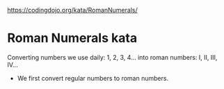https://codingdojo.org/kata/RomanNumerals/

# Roman Numerals kata
Converting numbers we use daily: 1, 2, 3, 4...  into roman numbers: I, II, III, IV...

- We first convert regular numbers to roman numbers.